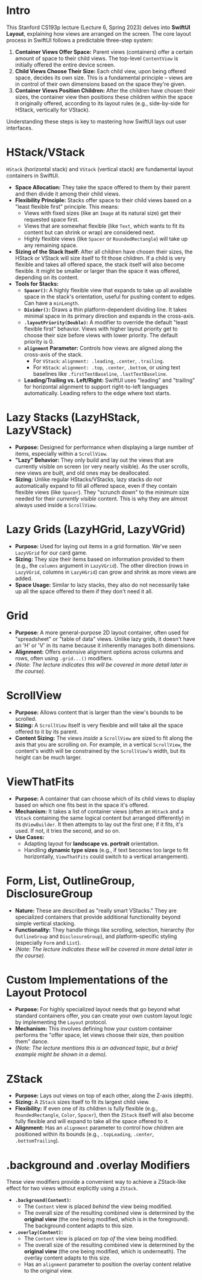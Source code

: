 # Intro
This Stanford CS193p lecture (Lecture 6, Spring 2023) delves into **SwiftUI Layout**, explaining how views are arranged on the screen. The core layout process in SwiftUI follows a predictable three-step system:

1.  **Container Views Offer Space:** Parent views (containers) offer a certain amount of space to their child views. The top-level `ContentView` is initially offered the entire device screen.
2.  **Child Views Choose Their Size:** Each child view, upon being offered space, decides its own size. This is a fundamental principle – views are in control of their own dimensions based on the space they're given.
3.  **Container Views Position Children:** After the children have chosen their sizes, the container view then positions these children within the space it originally offered, according to its layout rules (e.g., side-by-side for HStack, vertically for VStack).

Understanding these steps is key to mastering how SwiftUI lays out user interfaces.

# HStack/VStack
`HStack` (horizontal stack) and `VStack` (vertical stack) are fundamental layout containers in SwiftUI.

*   **Space Allocation:** They take the space offered to them by their parent and then divide it among their child views.
*   **Flexibility Principle:** Stacks offer space to their child views based on a "least flexible first" principle. This means:
    *   Views with fixed sizes (like an `Image` at its natural size) get their requested space first.
    *   Views that are somewhat flexible (like `Text`, which wants to fit its content but can shrink or wrap) are considered next.
    *   Highly flexible views (like `Spacer` or `RoundedRectangle`) will take up any remaining space.
*   **Sizing of the Stack Itself:** After all children have chosen their sizes, the HStack or VStack will size itself to fit those children. If a child is very flexible and takes all offered space, the stack itself will also become flexible. It might be smaller or larger than the space it was offered, depending on its content.
*   **Tools for Stacks:**
    *   **`Spacer()`:** A highly flexible view that expands to take up all available space in the stack's orientation, useful for pushing content to edges. Can have a `minLength`.
    *   **`Divider()`:** Draws a thin platform-dependent dividing line. It takes minimal space in its primary direction and expands in the cross-axis.
    *   **`.layoutPriority(Double)`:** A modifier to override the default "least flexible first" behavior. Views with higher layout priority get to choose their size before views with lower priority. The default priority is 0.
    *   **`alignment` Parameter:** Controls how views are aligned along the cross-axis of the stack.
        *   For `VStack`: `alignment: .leading`, `.center`, `.trailing`.
        *   For `HStack`: `alignment: .top`, `.center`, `.bottom`, or using text baselines like `.firstTextBaseline`, `.lastTextBaseline`.
    *   **Leading/Trailing vs. Left/Right:** SwiftUI uses "leading" and "trailing" for horizontal alignment to support right-to-left languages automatically. Leading refers to the edge where text starts.

# Lazy Stacks (LazyHStack, LazyVStack)
*   **Purpose:** Designed for performance when displaying a large number of items, especially within a `ScrollView`.
*   **"Lazy" Behavior:** They only build and lay out the views that are currently visible on screen (or very nearly visible). As the user scrolls, new views are built, and old ones may be deallocated.
*   **Sizing:** Unlike regular HStacks/VStacks, lazy stacks do *not* automatically expand to fill all offered space, even if they contain flexible views (like `Spacer`). They "scrunch down" to the minimum size needed for their *currently visible* content. This is why they are almost always used inside a `ScrollView`.

# Lazy Grids (LazyHGrid, LazyVGrid)
*   **Purpose:** Used for laying out items in a grid formation. We've seen `LazyVGrid` for our card game.
*   **Sizing:** They size their items based on information provided to them (e.g., the `columns` argument in `LazyVGrid`). The other direction (rows in `LazyVGrid`, columns in `LazyHGrid`) can grow and shrink as more views are added.
*   **Space Usage:** Similar to lazy stacks, they also do not necessarily take up all the space offered to them if they don't need it all.

# Grid
*   **Purpose:** A more general-purpose 2D layout container, often used for "spreadsheet" or "table of data" views. Unlike lazy grids, it doesn't have an 'H' or 'V' in its name because it inherently manages both dimensions.
*   **Alignment:** Offers extensive alignment options across columns and rows, often using `.grid...()` modifiers.
*   *(Note: The lecture indicates this will be covered in more detail later in the course).*

# ScrollView
*   **Purpose:** Allows content that is larger than the view's bounds to be scrolled.
*   **Sizing:** A `ScrollView` itself is very flexible and will take all the space offered to it by its parent.
*   **Content Sizing:** The views *inside* a `ScrollView` are sized to fit along the axis that you are scrolling on. For example, in a vertical `ScrollView`, the content's width will be constrained by the `ScrollView`'s width, but its height can be much larger.

# ViewThatFits
*   **Purpose:** A container that can choose which of its child views to display based on which one fits best in the space it's offered.
*   **Mechanism:** It takes a list of container views (often an `HStack` and a `VStack` containing the same logical content but arranged differently) in its `@ViewBuilder`. It then attempts to lay out the first one; if it fits, it's used. If not, it tries the second, and so on.
*   **Use Cases:**
    *   Adapting layout for **landscape vs. portrait** orientation.
    *   Handling **dynamic type sizes** (e.g., if text becomes too large to fit horizontally, `ViewThatFits` could switch to a vertical arrangement).

# Form, List, OutlineGroup, DisclosureGroup
*   **Nature:** These are described as "really smart VStacks." They are specialized containers that provide additional functionality beyond simple vertical stacking.
*   **Functionality:** They handle things like scrolling, selection, hierarchy (for `OutlineGroup` and `DisclosureGroup`), and platform-specific styling (especially `Form` and `List`).
*   *(Note: The lecture indicates these will be covered in more detail later in the course).*

# Custom Implementations of the Layout Protocol
*   **Purpose:** For highly specialized layout needs that go beyond what standard containers offer, you can create your own custom layout logic by implementing the `Layout` protocol.
*   **Mechanism:** This involves defining how your custom container performs the "offer space, let views choose their size, then position them" dance.
*   *(Note: The lecture mentions this is an advanced topic, but a brief example might be shown in a demo).*

# ZStack
*   **Purpose:** Lays out views on top of each other, along the Z-axis (depth).
*   **Sizing:** A `ZStack` sizes itself to fit its largest child view.
*   **Flexibility:** If even one of its children is fully flexible (e.g., `RoundedRectangle`, `Color`, `Spacer`), then the `ZStack` itself will also become fully flexible and will expand to take all the space offered to it.
*   **Alignment:** Has an `alignment` parameter to control how children are positioned within its bounds (e.g., `.topLeading`, `.center`, `.bottomTrailing`).

# .background and .overlay Modifiers
These view modifiers provide a convenient way to achieve a ZStack-like effect for two views without explicitly using a `ZStack`.

*   **`.background(Content)`:**
    *   The `Content` view is placed *behind* the view being modified.
    *   The overall size of the resulting combined view is determined by the **original view** (the one being modified, which is in the foreground). The background content adapts to this size.
*   **`.overlay(Content)`:**
    *   The `Content` view is placed *on top of* the view being modified.
    *   The overall size of the resulting combined view is determined by the **original view** (the one being modified, which is underneath). The overlay content adapts to this size.
    *   Has an `alignment` parameter to position the overlay content relative to the original view.